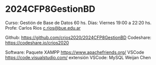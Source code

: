 # 2024CFP8GestionBD

Curso:  Gestión de Base de Datos     60 hs.
Días:   Viernes     19:00 a 22:20 hs.
Profe:  Carlos Rios     c.rios@bue.edu.ar

Github:     https://github.com/crios2020/2024CFP8GestionBD
Codeshare:  https://codeshare.io/crios2020

Software:   Paquete XAMPP   https://www.apachefriends.org/
            VSCode          https://code.visualstudio.com/
            extensión VSCode:   MySQL Weijan Chen

